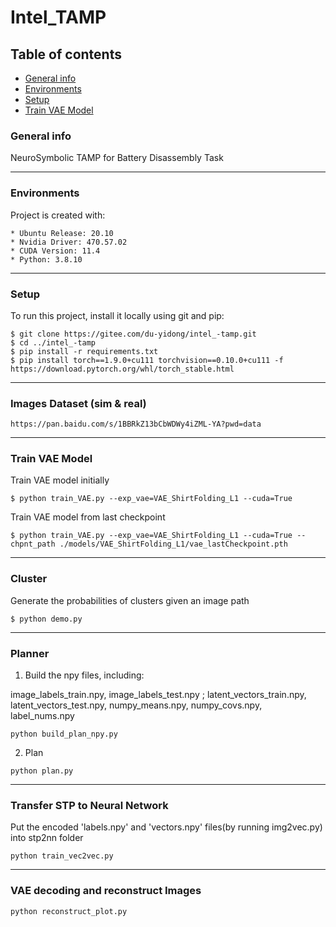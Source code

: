 # Intel_TAMP

## Table of contents
* [General info](#general-info)
* [Environments](#environments)
* [Setup](#setup)
* [Train VAE Model](#train-vae-model)

### General info
NeuroSymbolic TAMP for Battery Disassembly Task

---
### Environments
Project is created with:
```
* Ubuntu Release: 20.10
* Nvidia Driver: 470.57.02
* CUDA Version: 11.4
* Python: 3.8.10
```
---


### Setup
To run this project, install it locally using git and pip:
```
$ git clone https://gitee.com/du-yidong/intel_-tamp.git
$ cd ../intel_-tamp
$ pip install -r requirements.txt
$ pip install torch==1.9.0+cu111 torchvision==0.10.0+cu111 -f https://download.pytorch.org/whl/torch_stable.html
```
---

### Images Dataset (sim & real)
```
https://pan.baidu.com/s/1BBRkZ13bCbWDWy4iZML-YA?pwd=data
```
---

### Train VAE Model
Train VAE model initially
```
$ python train_VAE.py --exp_vae=VAE_ShirtFolding_L1 --cuda=True
```

Train VAE model from last checkpoint
```
$ python train_VAE.py --exp_vae=VAE_ShirtFolding_L1 --cuda=True --chpnt_path ./models/VAE_ShirtFolding_L1/vae_lastCheckpoint.pth
```
---

### Cluster
Generate the probabilities of clusters given an image path
```
$ python demo.py
```
---

### Planner
1. Build the npy files, including:

image_labels_train.npy, image_labels_test.npy ; latent_vectors_train.npy, latent_vectors_test.npy, numpy_means.npy, numpy_covs.npy, label_nums.npy
```
python build_plan_npy.py
```
2. Plan
```
python plan.py
```
---

### Transfer STP to Neural Network
Put the encoded 'labels.npy' and 'vectors.npy' files(by running img2vec.py) into stp2nn folder
```
python train_vec2vec.py
```
---

### VAE decoding and reconstruct Images
```
python reconstruct_plot.py
```
